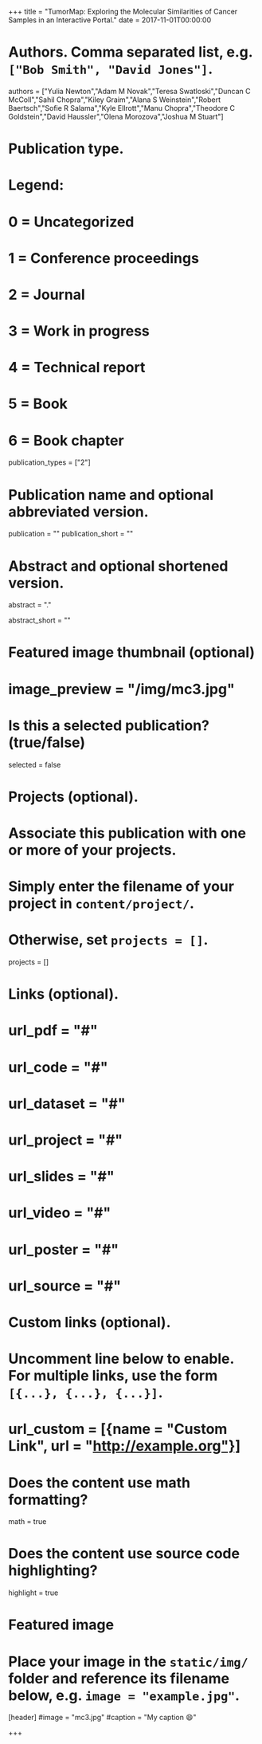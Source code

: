 
+++
title = "TumorMap: Exploring the Molecular Similarities of Cancer Samples in an Interactive Portal."
date = 2017-11-01T00:00:00

# Authors. Comma separated list, e.g. `["Bob Smith", "David Jones"]`.
authors = ["Yulia Newton","Adam M Novak","Teresa Swatloski","Duncan C McColl","Sahil Chopra","Kiley Graim","Alana S Weinstein","Robert Baertsch","Sofie R Salama","Kyle Ellrott","Manu Chopra","Theodore C Goldstein","David Haussler","Olena Morozova","Joshua M Stuart"]

# Publication type.
# Legend:
# 0 = Uncategorized
# 1 = Conference proceedings
# 2 = Journal
# 3 = Work in progress
# 4 = Technical report
# 5 = Book
# 6 = Book chapter
publication_types = ["2"]

# Publication name and optional abbreviated version.
publication = ""
publication_short = ""

# Abstract and optional shortened version.
abstract = "."

abstract_short = ""
# Featured image thumbnail (optional)
# image_preview = "/img/mc3.jpg"

# Is this a selected publication? (true/false)
selected = false

# Projects (optional).
#   Associate this publication with one or more of your projects.
#   Simply enter the filename of your project in `content/project/`.
#   Otherwise, set `projects = []`.
projects = []

# Links (optional).
# url_pdf = "#"
# url_code = "#"
# url_dataset = "#"
# url_project = "#"
# url_slides = "#"
# url_video = "#"
# url_poster = "#"
# url_source = "#"

# Custom links (optional).
#   Uncomment line below to enable. For multiple links, use the form `[{...}, {...}, {...}]`.
# url_custom = [{name = "Custom Link", url = "http://example.org"}]

# Does the content use math formatting?
math = true

# Does the content use source code highlighting?
highlight = true

# Featured image
# Place your image in the `static/img/` folder and reference its filename below, e.g. `image = "example.jpg"`.
[header]
#image = "mc3.jpg"
#caption = "My caption :smile:"

+++

